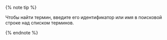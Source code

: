 {% note tip %}

Чтобы найти термин, введите его идентификатор или имя в поисковой строке над списком терминов.

{% endnote %}
